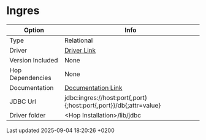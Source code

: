 <div id="header">

# Ingres

</div>

<div id="content">

| Option           | Info                                                                                                                                |
| ---------------- | ----------------------------------------------------------------------------------------------------------------------------------- |
| Type             | Relational                                                                                                                          |
| Driver           | [Driver Link](https://esd.actian.com/product/drivers/JDBC/java/JDBC)                                                                |
| Version Included | None                                                                                                                                |
| Hop Dependencies | None                                                                                                                                |
| Documentation    | [Documentation Link](https://docs.actian.com/ingres/11.0/index.html#page/Connectivity%2FJDBC_Driver_and_Data_Source_Classes.htm%23) |
| JDBC Url         | jdbc:ingres://host:port{,port}{;host:port{,port}}/db{;attr=value}                                                                   |
| Driver folder    | \<Hop Installation\>/lib/jdbc                                                                                                       |

</div>

<div id="footer">

<div id="footer-text">

Last updated 2025-09-04 18:20:26 +0200

</div>

</div>
